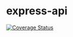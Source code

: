 # express-api

[![Coverage Status](https://coveralls.io/repos/github/likkijay/express-api/badge.svg?branch=master)](https://coveralls.io/github/likkijay/express-api?branch=master)
